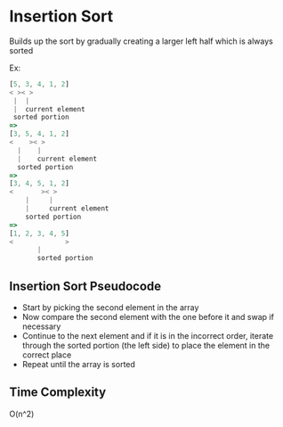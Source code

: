 # Insertion Sort

Builds up the sort by gradually creating a larger left half which is always sorted

Ex:

```JavaScript
[5, 3, 4, 1, 2]
< >< >
 |  |
 |  current element
 sorted portion
=>
[3, 5, 4, 1, 2]
<    >< >
  |    |
  |    current element
  sorted portion
=>
[3, 4, 5, 1, 2]
<       >< >
    |     |
    |     current element
    sorted portion
=>
[1, 2, 3, 4, 5]
<             >
       |
       sorted portion
```

## Insertion Sort Pseudocode

- Start by picking the second element in the array
- Now compare the second element with the one before it and swap if necessary
- Continue to the next element and if it is in the incorrect order, iterate through the sorted portion (the left side) to place the element in the correct place
- Repeat until the array is sorted

## Time Complexity

O(n^2)